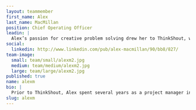 ```yaml
---
layout: teammember
first_name: Alex
last_name: MacMillan
position: Chief Operating Officer
leadin: |
  Alex’s passion for creative problem solving drew her to ThinkShout, where she navigates complex projects while supporting clients working to make the world a better place. She also really likes food, and since the ThinkShout team really likes food, she figured she’d be a great fit.
social:
  linkedin: http://www.linkedin.com/pub/alex-macmillan/90/bb8/827/
team-image:
  small: team/small/alexm2.jpg
  medium: team/medium/alexm2.jpg
  large: team/large/alexm2.jpg
published: true
name: alexm
bio: |
  Prior to ThinkShout, Alex spent several years as a project manager in the health care industry, overseeing several large web development projects centered around providing the public with health care resources online. Through this work, she learned the power of the Internet as a tool for making social change. Alex studied psychology at University of Oregon, specifically empathy, motivation, and decision-making. Her insight into the human thought process allows her to evaluate problems from multiple viewpoints. When Alex isn’t managing her many projects, she’s at her house, playing the never-ending game of home improvement.
slug: alexm
---
```

